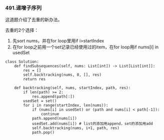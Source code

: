 ### 491.递增子序列

这道题介绍了去重的新办法。

去重的2个选择：

1. 先sort nums，并在for loop里用if i>startIndex
2. 在for loop之前用一个set记录已经使用过的item，在for loop用if nums[i] in usedSet
   
```
class Solution:
    def findSubsequences(self, nums: List[int]) -> List[List[int]]:
        res = []
        self.backtracking(nums, 0, [], res)
        return res

    def backtracking(self, nums, startIndex, path, res):
        if len(path) >= 2:
            res.append(path[:])
        usedSet = set()
        for i in range(startIndex, len(nums)):
            if (nums[i] in usedSet) or (path and nums[i] < path[-1]):
                continue
            path.append(nums[i])
            usedSet.add(nums[i]) # list的添加用append，set的添加用add
            self.backtracking(nums, i+1, path, res)
            path.pop()
```
